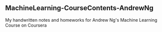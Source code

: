 ## MachineLearning-CourseContents-AndrewNg
My handwritten notes and homeworks for Andrew Ng's Machine Learning Course on Coursera
